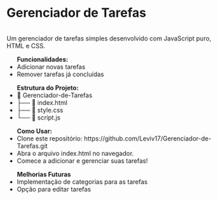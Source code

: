 <h1>Gerenciador de Tarefas</h1>
<img src="">
<p>Um gerenciador de tarefas simples desenvolvido com JavaScript puro, HTML e CSS.</p>
<ul><strong>Funcionalidades:</strong>
  <li>Adicionar novas tarefas</li>
  <li>Remover tarefas já concluídas</li>
</ul>
<ul><strong>Estrutura do Projeto:</strong>
    <li>📂 Gerenciador-de-Tarefas</li>
    <li>├── 📄 index.html</li>
    <li>├── 📄 style.css</li>
    <li>└── 📄 script.js</li>
</ul>
<ul><strong>Como Usar:</strong>
  <li>Clone este repositório: https://github.com/Leviv17/Gerenciador-de-Tarefas.git</li>
  <li>Abra o arquivo index.html no navegador.</li>
  <li>Comece a adicionar e gerenciar suas tarefas!</li>
</ul>
<ul><strong>Melhorias Futuras</strong>
  <li>Implementação de categorias para as tarefas</li>
  <li>Opção para editar tarefas</li>
</ul>
